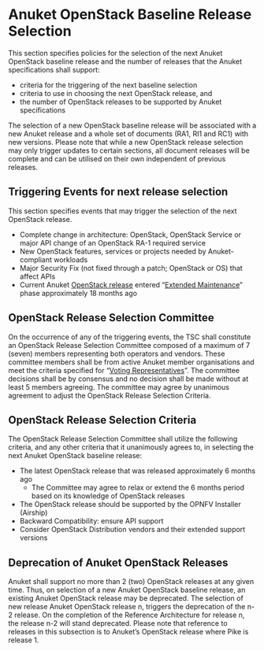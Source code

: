 # Anuket OpenStack Baseline Release Selection

This section specifies policies for the selection of the next Anuket OpenStack baseline release and the number of releases that the Anuket specifications shall support:
-	criteria for the triggering of the next baseline selection
-	criteria to use in choosing the next OpenStack release, and
-	the number of OpenStack releases to be supported by Anuket specifications

The selection of a new OpenStack baseline release will be associated with a new Anuket release and a whole set of documents (RA1, RI1 and RC1) with new versions. Please note that while a new OpenStack release selection may only trigger updates to certain sections, all document releases will be complete and can be utilised on their own independent of previous releases.

## Triggering Events for next release selection
This section specifies events that may trigger the selection of the next OpenStack release.
-	Complete change in architecture: OpenStack, OpenStack Service or major API change of an OpenStack RA-1 required service
-	New OpenStack features, services or projects needed by Anuket-compliant workloads
-	Major Security Fix (not fixed through a patch; OpenStack or OS) that affect APIs
-	Current Anuket [OpenStack release]( https://releases.openstack.org/) entered “[Extended Maintenance]( https://docs.openstack.org/project-team-guide/stable-branches.html#maintenance-phases)” phase approximately 18 months ago

## OpenStack Release Selection Committee
On the occurrence of any of the triggering events, the TSC shall constitute an OpenStack Release Selection Committee composed of a maximum of 7 (seven) members representing both operators and vendors. These committee members shall be from active Anuket member organisations and meet the criteria specified for “[Voting Representatives](../gov/chapters/chapter05.md#52-voting-representatives)”.
The committee decisions shall be by consensus and no decision shall be made without at least 5 members agreeing.
The committee may agree by unanimous agreement to adjust the OpenStack Release Selection Criteria.

## OpenStack Release Selection Criteria
The OpenStack Release Selection Committee shall utilize the following criteria, and any other criteria that it unanimously agrees to, in selecting the next Anuket OpenStack baseline release:
-	The latest OpenStack release that was released approximately 6 months ago
    - The Committee may agree to relax or extend the 6 months period based on its knowledge of OpenStack releases
-	The OpenStack release should be supported by the OPNFV Installer (Airship)
-	Backward Compatibility: ensure API support
-	Consider OpenStack Distribution vendors and their extended support versions

## Deprecation of Anuket OpenStack Releases
Anuket shall support no more than 2 (two) OpenStack releases at any given time. Thus, on selection of a new Anuket OpenStack baseline release, an existing Anuket OpenStack release may be deprecated. The selection of new release Anuket OpenStack release n, triggers the deprecation of the n-2 release. On the completion of the Reference Architecture for release n, the release n-2 will stand deprecated.
Please note that reference to releases in this subsection is to Anuket’s OpenStack release where Pike is release 1.
